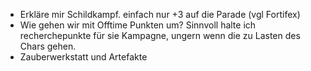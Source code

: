 * Erkläre mir Schildkampf. einfach nur +3 auf die Parade (vgl Fortifex)
* Wie gehen wir mit Offtime Punkten um? Sinnvoll halte ich recherchepunkte für sie Kampagne, ungern wenn die zu Lasten des Chars gehen.
* Zauberwerkstatt und Artefakte